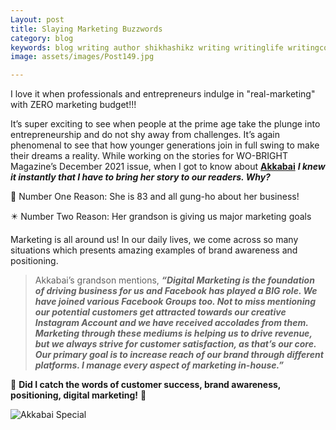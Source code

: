 ```yaml
---
Layout: post
title: Slaying Marketing Buzzwords 
category: blog
keywords: blog writing author shikhashikz writing writinglife writingcommunity dailyblogpost dailyblogpostchallenge marketing abm
image: assets/images/Post149.jpg

---
```

I love it when professionals and entrepreneurs indulge in "real-marketing" with ZERO marketing budget!!!

It’s super exciting to see when people at the prime age take the plunge into entrepreneurship and do not shy away from challenges. It’s again phenomenal to see that how younger generations join in full swing to make their dreams a reality. While working on the stories for WO-BRIGHT Magazine’s December 2021 issue, when I got to know about **[Akkabai](https://www.facebook.com/akkabaispecial/)** ***I knew it instantly that I have to bring her story to our readers. Why?*** 

🤩 Number One Reason: She is 83 and all gung-ho about her business!

✴️ Number Two Reason: Her grandson is giving us major marketing goals

Marketing is all around us! In our daily lives, we come across so many situations which presents amazing examples of brand awareness and positioning.

>Akkabai’s grandson mentions, ***“Digital Marketing is the foundation of driving business for us and Facebook has played a BIG role. We have joined various Facebook Groups too. Not to miss mentioning our potential customers get attracted towards our creative Instagram Account and we have received accolades from them. Marketing through these mediums is helping us to drive revenue, but we always strive for customer satisfaction, as that’s our core. Our primary goal is to increase reach of our brand through different platforms. I manage every aspect of marketing in-house.”***
>


💯 **Did I catch the words of customer success, brand awareness, positioning, digital marketing!** 💯

![Akkabai Special](https://user-images.githubusercontent.com/21696121/133559551-0e9a96a5-14f4-42de-8449-da753ee4dca4.jpeg)
